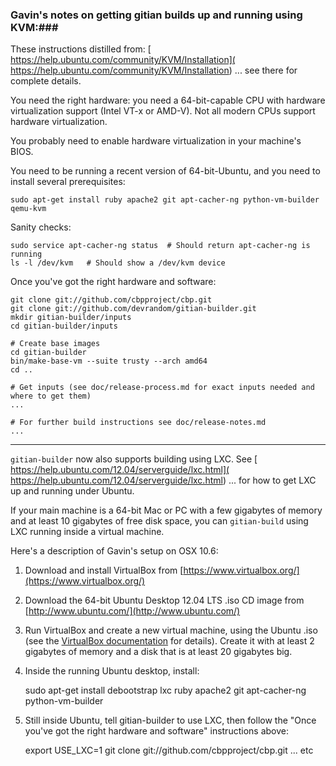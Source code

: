 ### Gavin's notes on getting gitian builds up and running using KVM:###

These instructions distilled from:
[  https://help.ubuntu.com/community/KVM/Installation](  https://help.ubuntu.com/community/KVM/Installation)
... see there for complete details.

You need the right hardware: you need a 64-bit-capable CPU with hardware virtualization support (Intel VT-x or AMD-V). Not all modern CPUs support hardware virtualization.

You probably need to enable hardware virtualization in your machine's BIOS.

You need to be running a recent version of 64-bit-Ubuntu, and you need to install several prerequisites:

	sudo apt-get install ruby apache2 git apt-cacher-ng python-vm-builder qemu-kvm

Sanity checks:

	sudo service apt-cacher-ng status  # Should return apt-cacher-ng is running
	ls -l /dev/kvm   # Should show a /dev/kvm device


Once you've got the right hardware and software:

    git clone git://github.com/cbpproject/cbp.git
    git clone git://github.com/devrandom/gitian-builder.git
    mkdir gitian-builder/inputs
    cd gitian-builder/inputs

    # Create base images
    cd gitian-builder
    bin/make-base-vm --suite trusty --arch amd64
    cd ..

    # Get inputs (see doc/release-process.md for exact inputs needed and where to get them)
    ...

    # For further build instructions see doc/release-notes.md
    ...

---------------------

`gitian-builder` now also supports building using LXC. See
[  https://help.ubuntu.com/12.04/serverguide/lxc.html](  https://help.ubuntu.com/12.04/serverguide/lxc.html)
... for how to get LXC up and running under Ubuntu.

If your main machine is a 64-bit Mac or PC with a few gigabytes of memory
and at least 10 gigabytes of free disk space, you can `gitian-build` using
LXC running inside a virtual machine.

Here's a description of Gavin's setup on OSX 10.6:

1. Download and install VirtualBox from [https://www.virtualbox.org/](https://www.virtualbox.org/)

2. Download the 64-bit Ubuntu Desktop 12.04 LTS .iso CD image from
   [http://www.ubuntu.com/](http://www.ubuntu.com/)

3. Run VirtualBox and create a new virtual machine, using the Ubuntu .iso (see the [VirtualBox documentation](https://www.virtualbox.org/wiki/Documentation) for details). Create it with at least 2 gigabytes of memory and a disk that is at least 20 gigabytes big.

4. Inside the running Ubuntu desktop, install:

	sudo apt-get install debootstrap lxc ruby apache2 git apt-cacher-ng python-vm-builder

5. Still inside Ubuntu, tell gitian-builder to use LXC, then follow the "Once you've got the right hardware and software" instructions above:

	export USE_LXC=1
	git clone git://github.com/cbpproject/cbp.git
	... etc
